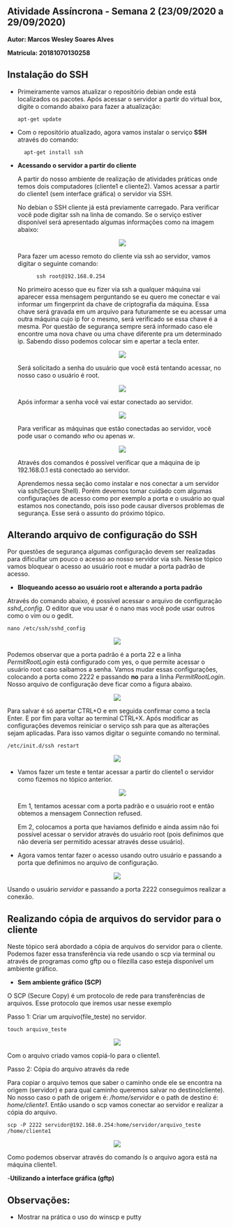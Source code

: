 
## Atividade Assíncrona - Semana 2 (23/09/2020 a 29/09/2020)

**Autor: Marcos Wesley Soares Alves**

**Matricula: 20181070130258**

## Instalação do SSH

  - Primeiramente vamos atualizar o repositório debian onde está localizados os pacotes. Após acessar o servidor a partir do virtual box, digite o comando abaixo para fazer a atualização:
    
        apt-get update


- Com o repositório atualizado, agora vamos instalar o serviço **SSH** através do comando:

        apt-get install ssh


- **Acessando o servidor a partir do cliente**

    A partir do nosso ambiente de realização de atividades práticas onde temos dois computadores (cliente1 e cliente2). Vamos acessar a partir do cliente1 (sem interface gráfica) o servidor via SSH. 

    No debian o SSH cliente já está previamente carregado. Para verificar você pode digitar ssh na linha de comando. Se o serviço estiver disponível será apresentado algumas informações como na imagem abaixo:

    <div align='center'>
        <img src='img1.png'>
    </div>





    Para fazer um acesso remoto do cliente via ssh ao servidor, vamos digitar o seguinte comando:

            ssh root@192.168.0.254

    No primeiro acesso que eu fizer via ssh a qualquer máquina vai aparecer essa mensagem perguntando se eu quero me conectar e vai informar um fingerprint da chave de criptografia da máquina. Essa chave será gravada em um arquivo para futuramente se eu acessar uma outra máquina cujo ip for o mesmo, será verificado se essa chave é a mesma. Por questão de segurança sempre será informado caso ele encontre uma nova chave ou uma chave diferente pra um determinado ip. Sabendo disso podemos colocar sim e apertar a tecla enter.

    <div align='center'>
        <img src='img2.png'>
    </div>

    Será solicitado a senha do usuário que você está tentando acessar, no nosso caso o usuário é root.

    <div align='center'>
        <img src='img3.png'>
    </div>

    Após informar a senha você vai estar conectado ao servidor.

     <div align='center'>
        <img src='img4.png'>
    </div>

    Para verificar as máquinas que estão conectadas ao servidor, você pode usar o comando *who* ou apenas *w*.

     <div align='center'>
        <img src='img5.png'>
    </div>

    Através dos comandos é possível verificar que a máquina de ip 192.168.0.1 está conectado ao servidor.

    Aprendemos nessa seção como instalar e nos conectar a um servidor via ssh(Secure Shell). Porém devemos tomar cuidado com algumas configurações de acesso como por exemplo a porta e o usuário ao qual estamos nos conectando, pois isso pode causar diversos problemas de segurança. Esse será o assunto do próximo tópico.

   
## Alterando arquivo de configuração do SSH

Por questões de segurança algumas configuração devem ser realizadas para dificultar um pouco o acesso ao nosso servidor via ssh. Nesse tópico vamos bloquear o acesso ao usuário root e mudar a porta padrão de acesso.

- **Bloqueando acesso ao usuário root e alterando a porta padrão**

Através do comando abaixo, é possível acessar o arquivo de configuração *sshd_config*. O editor que vou usar é o nano mas você pode usar outros como o vim ou o gedit.

    nano /etc/ssh/sshd_config

<div align='center'>
    <img src='img6.png'>
</div>

Podemos observar que a porta padrão é a porta 22 e a linha *PermitRootLogin* está configurado com yes, o que permite acessar o usuário root caso saibamos a senha. Vamos mudar essas configurações, colocando a porta como 2222 e passando **no** para a linha *PermitRootLogin*. Nosso arquivo de configuração deve ficar como a figura abaixo.

<div align='center'>
    <img src='img7.png'>
</div>

Para salvar é só apertar CTRL+O e em seguida confirmar como a tecla Enter. E por fim para voltar ao terminal CTRL+X.
Após modificar as configurações devemos reiniciar o serviço ssh para que as alterações sejam aplicadas. Para isso vamos digitar o seguinte comando no terminal.

    /etc/init.d/ssh restart

<div align='center'>
    <img src='img8.png'>
</div>

- Vamos fazer um teste e tentar acessar a partir do cliente1 o servidor como fizemos no tópico anterior.

    <div align='center'>
        <img src='img9.png'>
    </div>

    Em 1, tentamos acessar com a porta padrão e o usuário root e então obtemos a mensagem Connection refused. 

    Em 2, colocamos a porta que haviamos definido e ainda assim não foi possível acessar o servidor através do usuário root (pois definimos que não deveria ser permitido acessar através desse usuário).


- Agora vamos tentar fazer o acesso usando outro usuário e passando a porta que definimos no arquivo de configuração.

<div align='center'>
    <img src='img11.2.png'>
</div>

Usando o usuário *servidor* e passando a porta 2222 conseguimos realizar a conexão.


## Realizando cópia de arquivos do servidor para o cliente

Neste tópico será abordado a cópia de arquivos do servidor para o cliente. Podemos fazer essa transferência via rede usando o scp via terminal ou através de programas como gftp ou o filezilla caso esteja disponível um ambiente gráfico.

- **Sem ambiente gráfico (SCP)**

O SCP (Secure Copy) é um protocolo de rede para transferências de arquivos. Esse protocolo que iremos usar nesse exemplo

Passo 1: Criar um arquivo(file_teste) no servidor.

    touch arquivo_teste

<div align='center'>
    <img src='img12.png'>
</div>

Com o arquivo criado vamos copiá-lo para o cliente1.

Passo 2: Cópia do arquivo através da rede

Para copiar o arquivo temos que saber o caminho onde ele se encontra na origem (servidor) e para qual caminho queremos salvar no destino(cliente). No nosso caso o path de origem é: */home/servidor* e o path de destino é: *home/cliente1*. Então usando o scp vamos conectar ao servidor e realizar a cópia do arquivo.

    scp -P 2222 servidor@192.168.0.254:home/servidor/arquivo_teste /home/cliente1

<div align='center'>
    <img src='img13.png'>
</div>


Como podemos observar através do comando *ls* o arquivo agora está na máquina cliente1.

-**Utilizando a interface gráfica (gftp)**

## Observações:
 - Mostrar na prática o uso do winscp e putty
